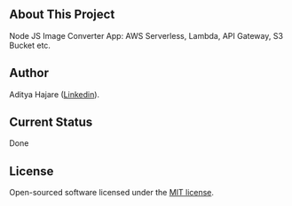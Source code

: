 ## About This Project
Node JS Image Converter App: AWS Serverless, Lambda, API Gateway, S3 Bucket etc.

## Author
Aditya Hajare ([Linkedin](https://in.linkedin.com/in/aditya-hajare)).

## Current Status
Done

## License
Open-sourced software licensed under the [MIT license](http://opensource.org/licenses/MIT).

